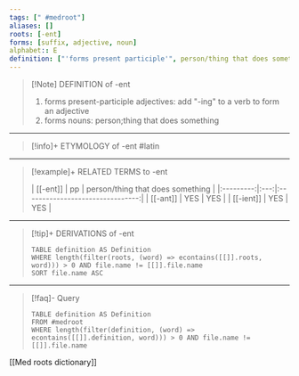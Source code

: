 ```yaml
---
tags: [" #medroot"]
aliases: []
roots: [-ent]
forms: [suffix, adjective, noun]
alphabet:: E
definition: ["'forms present participle'", person/thing that does something]
---
```

>[!Note] DEFINITION of -ent
>1. forms present-participle adjectives: add "-ing" to a verb to form an adjective
>2. forms nouns: person;thing that does something
_____
>[!info]+ ETYMOLOGY of -ent
>#latin
_____
>[!example]+ RELATED TERMS to -ent
>
>| [[-ent]]  | pp  | person/thing that does something |
|:---------:|:---:|:--------------------------------:|
| [[-ant]]  | YES |               YES                |
| [[-ient]] | YES |               YES                |
>
_____
>[!tip]+ DERIVATIONS of -ent
>```dataview
>TABLE definition AS Definition 
>WHERE length(filter(roots, (word) => econtains([[]].roots, word))) > 0 AND file.name != [[]].file.name
>SORT file.name ASC
>```
______
>[!faq]- Query
>```dataview
>TABLE definition AS Definition
>FROM #medroot
>WHERE length(filter(definition, (word) => econtains([[]].definition, word))) > 0 AND file.name != [[]].file.name
>```

[[Med roots dictionary]]